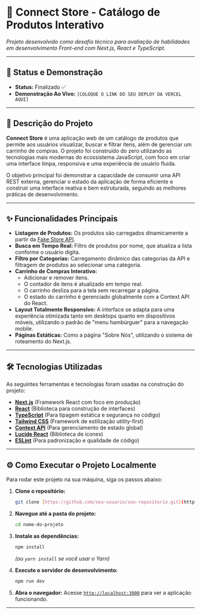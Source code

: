 # 🛒 Connect Store - Catálogo de Produtos Interativo

*Projeto desenvolvido como desafio técnico para avaliação de habilidades em desenvolvimento Front-end com Next.js, React e TypeScript.*

---

## 🚀 Status e Demonstração

* **Status:** Finalizado ✅
* **Demonstração Ao Vivo:** `[COLOQUE O LINK DO SEU DEPLOY DA VERCEL AQUI]`

---

## 📖 Descrição do Projeto

**Connect Store** é uma aplicação web de um catálogo de produtos que permite aos usuários visualizar, buscar e filtrar itens, além de gerenciar um carrinho de compras. O projeto foi construído do zero utilizando as tecnologias mais modernas do ecossistema JavaScript, com foco em criar uma interface limpa, responsiva e uma experiência de usuário fluida.

O objetivo principal foi demonstrar a capacidade de consumir uma API REST externa, gerenciar o estado da aplicação de forma eficiente e construir uma interface reativa e bem estruturada, seguindo as melhores práticas de desenvolvimento.

---

## ✨ Funcionalidades Principais

* **Listagem de Produtos:** Os produtos são carregados dinamicamente a partir da [Fake Store API](https://fakestoreapi.com/).
* **Busca em Tempo Real:** Filtro de produtos por nome, que atualiza a lista conforme o usuário digita.
* **Filtro por Categorias:** Carregamento dinâmico das categorias da API e filtragem de produtos ao selecionar uma categoria.
* **Carrinho de Compras Interativo:**
    * Adicionar e remover itens.
    * O contador de itens é atualizado em tempo real.
    * O carrinho desliza para a tela sem recarregar a página.
    * O estado do carrinho é gerenciado globalmente com a Context API do React.
* **Layout Totalmente Responsivo:** A interface se adapta para uma experiência otimizada tanto em desktops quanto em dispositivos móveis, utilizando o padrão de "menu hambúrguer" para a navegação mobile.
* **Páginas Estáticas:** Como a página "Sobre Nós", utilizando o sistema de roteamento do Next.js.

---

## 🛠️ Tecnologias Utilizadas

As seguintes ferramentas e tecnologias foram usadas na construção do projeto:

* **[Next.js](https://nextjs.org/)** (Framework React com foco em produção)
* **[React](https://react.dev/)** (Biblioteca para construção de interfaces)
* **[TypeScript](https://www.typescriptlang.org/)** (Para tipagem estática e segurança no código)
* **[Tailwind CSS](https://tailwindcss.com/)** (Framework de estilização utility-first)
* **[Context API](https://react.dev/learn/passing-data-deeply-with-context)** (Para gerenciamento de estado global)
* **[Lucide React](https://lucide.dev/)** (Biblioteca de ícones)
* **[ESLint](https://eslint.org/)** (Para padronização e qualidade de código)

---

## ⚙️ Como Executar o Projeto Localmente

Para rodar este projeto na sua máquina, siga os passos abaixo:

1.  **Clone o repositório:**
    ```bash
    git clone [https://github.com/seu-usuario/seu-repositorio.git](https://github.com/seu-usuario/seu-repositorio.git)
    ```

2.  **Navegue até a pasta do projeto:**
    ```bash
    cd nome-do-projeto
    ```

3.  **Instale as dependências:**
    ```bash
    npm install
    ```
    *(ou `yarn install` se você usar o Yarn)*

4.  **Execute o servidor de desenvolvimento:**
    ```bash
    npm run dev
    ```

5.  **Abra o navegador:**
    Acesse [`http://localhost:3000`](http://localhost:3000) para ver a aplicação funcionando.

---